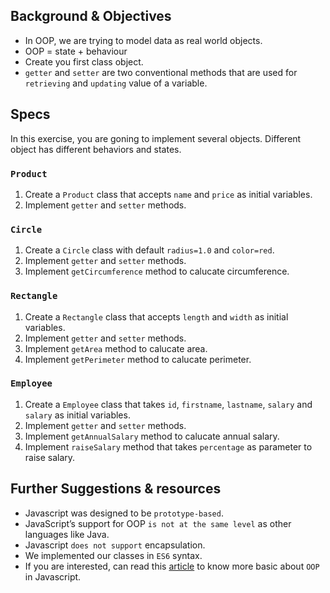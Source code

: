 ## Background & Objectives
- In OOP, we are trying to model data as real world objects.
- OOP = state + behaviour
- Create you first class object.
- `getter` and `setter` are two conventional methods that are used for `retrieving` and `updating` value of a variable.

## Specs
In this exercise, you are goning to implement several objects. Different object has different behaviors and states.

### `Product`
1. Create a `Product` class that accepts `name` and `price` as initial variables.
2. Implement `getter` and `setter` methods.

### `Circle`
1. Create a `Circle` class with default `radius=1.0` and `color=red`.
2. Implement `getter` and `setter` methods.
3. Implement `getCircumference` method to calucate circumference.

### `Rectangle`
1. Create a `Rectangle` class that accepts `length` and `width` as initial variables.
2. Implement `getter` and `setter` methods.
3. Implement `getArea` method to calucate area.
4. Implement `getPerimeter` method to calucate perimeter.

### `Employee`
1. Create a `Employee` class that takes `id`, `firstname`, `lastname`, `salary` and `salary` as initial variables.
2. Implement `getter` and `setter` methods.
3. Implement `getAnnualSalary` method to calucate annual salary.
4. Implement `raiseSalary` method that takes `percentage` as parameter to raise salary.


## Further Suggestions & resources
- Javascript was designed to be `prototype-based`.
- JavaScript’s support for OOP `is not at the same level` as other languages like Java.
- Javascript `does not support` encapsulation.
- We implemented our classes in `ES6` syntax. 
- If you are interested, can read this [article](https://www.freecodecamp.org/news/an-introduction-to-object-oriented-programming-in-javascript-8900124e316a/) to know more basic about `OOP` in Javascript.